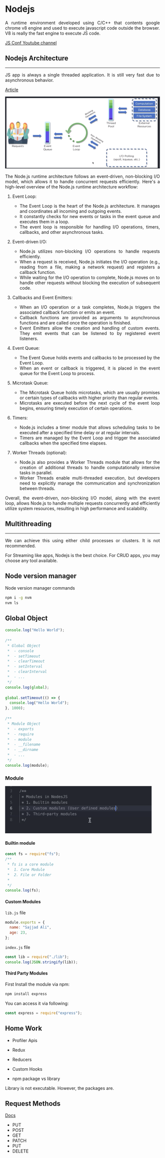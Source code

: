 <div style="text-align: justify;">

# Nodejs

A runtime environment developed using C/C++ that contents google chrome v8 engine and used to execute javascript code outside the browser. V8 is really the fast engine to execute JS code.

[JS Conf Youtube channel](https://www.youtube.com/@jsconf_)

## Nodejs Architecture

---

JS app is always a single threaded application. It is still very fast due to asynchronous behavior.

[Article](https://www.simplilearn.com/understanding-node-js-architecture-article)

![Nodejs Architecture workflow](image/README/1686373894680.png)

The Node.js runtime architecture follows an event-driven, non-blocking I/O model, which allows it to handle concurrent requests efficiently. Here's a high-level overview of the Node.js runtime architecture workflow:

1. Event Loop:

   - The Event Loop is the heart of the Node.js architecture. It manages and coordinates all incoming and outgoing events.
   - It constantly checks for new events or tasks in the event queue and executes them in a loop.
   - The event loop is responsible for handling I/O operations, timers, callbacks, and other asynchronous tasks.

2. Event-driven I/O:

   - Node.js utilizes non-blocking I/O operations to handle requests efficiently.
   - When a request is received, Node.js initiates the I/O operation (e.g., reading from a file, making a network request) and registers a callback function.
   - While waiting for the I/O operation to complete, Node.js moves on to handle other requests without blocking the execution of subsequent code.

3. Callbacks and Event Emitters:

   - When an I/O operation or a task completes, Node.js triggers the associated callback function or emits an event.
   - Callback functions are provided as arguments to asynchronous functions and are called once the operation is finished.
   - Event Emitters allow the creation and handling of custom events. They emit events that can be listened to by registered event listeners.

4. Event Queue:

   - The Event Queue holds events and callbacks to be processed by the Event Loop.
   - When an event or callback is triggered, it is placed in the event queue for the Event Loop to process.

5. Microtask Queue:

   - The Microtask Queue holds microtasks, which are usually promises or certain types of callbacks with higher priority than regular events.
   - Microtasks are executed before the next cycle of the event loop begins, ensuring timely execution of certain operations.

6. Timers:

   - Node.js includes a timer module that allows scheduling tasks to be executed after a specified time delay or at regular intervals.
   - Timers are managed by the Event Loop and trigger the associated callbacks when the specified time elapses.

7. Worker Threads (optional):

   - Node.js also provides a Worker Threads module that allows for the creation of additional threads to handle computationally intensive tasks in parallel.
   - Worker Threads enable multi-threaded execution, but developers need to explicitly manage the communication and synchronization between threads.

Overall, the event-driven, non-blocking I/O model, along with the event loop, allows Node.js to handle multiple requests concurrently and efficiently utilize system resources, resulting in high performance and scalability.

## Multithreading

---

We can achieve this using either child processes or clusters. It is not recommended.

For Streaming like apps, Nodejs is the best choice. For CRUD apps, you may choose any tool available.

## Node version manager

Node version manager commands

```sh
npm i -g nvm
nvm ls
```

## Global Object

```js
console.log("Hello World");

/**
 * Global Object
 *  - console
 *  - setTimeout
 *  - clearTimeout
 *  - setInterval
 *  - clearInterval
 *  - ...
 */
console.log(global);

global.setTimeout(() => {
  console.log("Hello World");
}, 1000);

/**
 * Module Object
 *  - exports
 *  - require
 *  - module
 *  - __filename
 *  - __dirname
 *  - ...
 */
console.log(module);
```

### Module

![Types of Modules](image/README/1686383268811.png)

#### Builtin module

```js
const fs = require("fs");
/**
 * fs is a core module
 *  1. Core Module
 *  2. File or Folder
 *
 */
console.log(fs);
```

#### Custom Modules

`lib.js` file

```js
module.exports = {
  name: "Sajjad Ali",
  age: 23,
};
```

`index.js` file

```js
const lib = require("./lib");
console.log(JSON.stringify(lib));
```

#### Third Party Modules

First Install the module via npm:

```sh
npm install express
```

You can access it via following:

```js
const express = require("express");
```

## Home Work

- Profiler Apis
- Redux
- Reducers
- Custom Hooks

- npm package vs library

Library is not executable. However, the packages are.

## Request Methods

[Docs](https://developer.mozilla.org/en-US/docs/Web/HTTP/Methods)

- PUT
- POST
- GET
- PATCH
- PUT
- DELETE
